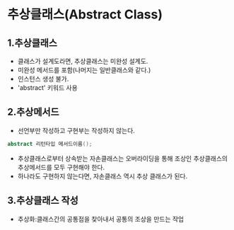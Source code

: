 # 추상클래스(Abstract Class)

## 1.추상클래스
- 클래스가 설계도라면, 추상클래스는 미완성 설계도.
- 미완성 메서드를 포함(나머지는 일반클래스와 같다.)
- 인스턴스 생성 불가.
- 'abstract' 키워드 사용

## 2.추상메서드
- 선언부만 작성하고 구현부는 작성하지 않는다.
```java
abstract 리턴타입 메서드이름();
```
- 추상클래스로부터 상속받는 자손클래스는 오버라이딩을 통해 조상인 추상클래스의 추상메서드를 모두 구현해야 한다.
- 하나라도 구현하지 않는다면, 자손클래스 역시 추상 클래스가 된다.

## 3.추상클래스 작성
- 추상화:클래스간의 공통점을 찾아내서 공통의 조상을 만드는 작업

